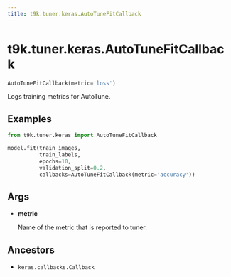 ```yaml
---
title: t9k.tuner.keras.AutoTuneFitCallback
---
```


# t9k.tuner.keras.AutoTuneFitCallback

```python
AutoTuneFitCallback(metric='loss')
```

Logs training metrics for AutoTune.

## Examples

```python
from t9k.tuner.keras import AutoTuneFitCallback

model.fit(train_images,
          train_labels,
          epochs=10,
          validation_split=0.2,
          callbacks=AutoTuneFitCallback(metric='accuracy'))
```

## Args

* **metric**

    Name of the metric that is reported to tuner.

## Ancestors

* `keras.callbacks.Callback`
